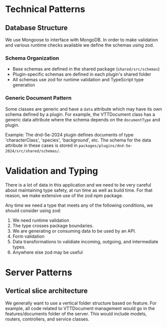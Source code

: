 # Technical Patterns

## Database Structure

We use Mongoose to interface with MongoDB. In order to make validation and various runtime checks available we define the schemas using zod.

### Schema Organization

- Base schemas are defined in the shared package (`shared/src/schemas`)
- Plugin-specific schemas are defined in each plugin's shared folder
- All schemas use zod for runtime validation and TypeScript type generation

### Generic Document Pattern

Some classes are generic and have a `data` attribute which may have its own schema defined by a plugin. For example, the VTTDocument class has a generic data attribute where the schema depends on the `documentType` and plugin. 

Example: The dnd-5e-2024 plugin defines documents of type 'characterClass', 'species', 'background', etc. The schema for the data attribute in these cases is stored in `packages/plugins/dnd-5e-2024/src/shared/schemas/`.

# Validation and Typing

There is a lot of data in this application and we need to be very careful about maintaining type safety, at run time as well as build time. For that reason, we make extensive use of the zod npm package.

Any time we need a type that meets any of the following conditions, we should consider using zod:

1.  We need runtime validation
2.  The type crosses package boundaries.
3.  We are generating or consuming data to be used by an API.
4.  Form validation
5.  Data transformations to validiate incoming, outgoing, and intermediate types.
6.  Anywhere else zod may be useful

# Server Patterns

## Vertical slice architecture

We generally want to use a vertical folder structure based on feature. For example, all code related to VTTDocument management would go in the features/documents folder of the server. This would include models, routers, controllers, and service classes.
